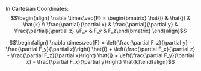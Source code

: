 In Cartesian Coordinates:
$$\begin{align} \nabla \times\vec{F} = \begin{bmatrix} \hat{i} & \hat{j} & \hat{k} \\ \frac{\partial}{\partial x} & \frac{\partial}{\partial y} & \frac{\partial}{\partial z} \\F_x & F_y & F_z\end{bmatrix} \end{align}$$

$$\begin{align} \nabla \times\vec{F} = \left(\frac{\partial F_z}{\partial y} - \frac{\partial F_y}{\partial z}\right) \hat{i} + \left(\frac{\partial F_x}{\partial z} - \frac{\partial F_z}{\partial x}\right) \hat{j} + \left(\frac{\partial F_y}{\partial x} - \frac{\partial F_x}{\partial y}\right) \hat{k}\end{align}$$